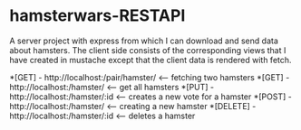 # hamsterwars-RESTAPI
A server project with express from which I can download and send data about hamsters. The client side consists of the corresponding views that 
I have created in mustache except that the client data is rendered with fetch.

*[GET] - http://localhost:/pair/hamster/ <-- fetching two hamsters
*[GET] - http://localhost:/hamster/ <-- get all hamsters
*[PUT] - http://localhost:/hamster/:id <-- creates a new vote for a hamster
*[POST] - http://localhost:/hamster/ <-- creating a new hamster
*[DELETE] - http://localhost:/hamster/:id <-- deletes a hamster
